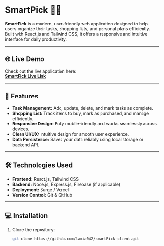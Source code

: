 # SmartPick 🛒✨

**SmartPick** is a modern, user-friendly web application designed to help users organize their tasks, shopping lists, and personal plans efficiently. Built with React.js and Tailwind CSS, it offers a responsive and intuitive interface for daily productivity.

---

## 🌐 Live Demo

Check out the live application here:  
[**SmartPick Live Link**](https://your-surge-or-vercel-link.surge.sh)  



---

## 🚀 Features

- **Task Management:** Add, update, delete, and mark tasks as complete.  
- **Shopping List:** Track items to buy, mark as purchased, and manage efficiently.  
- **Responsive Design:** Fully mobile-friendly and works seamlessly across devices.  
- **Clean UI/UX:** Intuitive design for smooth user experience.  
- **Data Persistence:** Saves your data reliably using local storage or backend API.

---

## 🛠️ Technologies Used

- **Frontend:** React.js, Tailwind CSS  
- **Backend:** Node.js, Express.js, Firebase (if applicable)  
- **Deployment:** Surge / Vercel  
- **Version Control:** Git & GitHub  

---


## 💻 Installation

1. Clone the repository:
   ```bash
   git clone https://github.com/lamia042/smartPick-client.git
